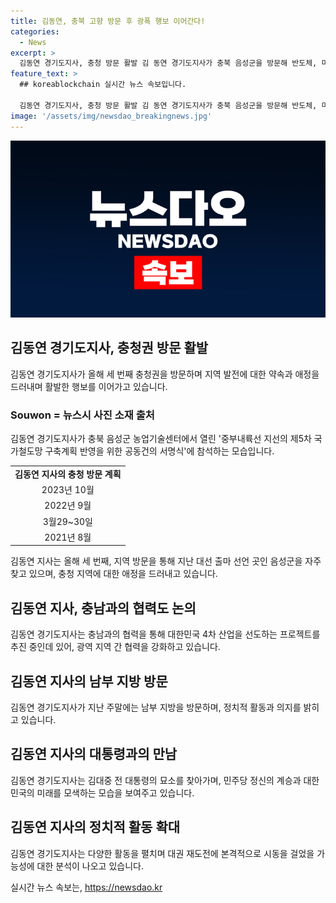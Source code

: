 ```yaml
---
title: 김동연, 충북 고향 방문 후 광폭 행보 이어간다!
categories:
  - News
excerpt: >
  김동연 경기도지사, 충청 방문 활발 김 동연 경기도지사가 충북 음성군을 방문해 반도체, 미래모빌리티 등을 중심으로 한 경기·충남 베이밸리 협력을 강조하고, 고향에 대한 각별한 애정을 드러냈다. 이는 올해 세 번째로, 도지사 취임 후 여섯 번째 충청 방문이며, 대선 출마를 선언했던 곳이기도 하다. 김 지사는 또한 김대중 전 대통령 생가를 방문하며 민주당 정신을 계승하는 뜻을 밝히고, 광폭한 행보를 보이며 대권 재도전 가능성에 대한 분석이 나오고 있다.
feature_text: >
  ## koreablockchain 실시간 뉴스 속보입니다.

  김동연 경기도지사, 충청 방문 활발 김 동연 경기도지사가 충북 음성군을 방문해 반도체, 미래모빌리티 등을 중심으로 한 경기·충남 베이밸리 협력을 강조하고, 고향에 대한 각별한 애정을 드러냈다. 이는 올해 세 번째로, 도지사 취임 후 여섯 번째 충청 방문이며, 대선 출마를 선언했던 곳이기도 하다. 김 지사는 또한 김대중 전 대통령 생가를 방문하며 민주당 정신을 계승하는 뜻을 밝히고, 광폭한 행보를 보이며 대권 재도전 가능성에 대한 분석이 나오고 있다.
image: '/assets/img/newsdao_breakingnews.jpg'
---
```


<p><img src="/assets/img/newsdao_breakingnews.jpg" alt="koreablockchain 속보" /></p>

<h2 data-ke-size="size26">김동연 경기도지사, 충청권 방문 활발</h2>

<p data-ke-size="size16">김동연 경기도지사가 올해 세 번째 충청권을 방문하며 지역 발전에 대한 약속과 애정을 드러내며 활발한 행보를 이어가고 있습니다.</p>

<h3>Souwon = 뉴스시 사진 소재 출처</h3>

<p data-ke-size="size16">김동연 경기도지사가 충북 음성군 농업기술센터에서 열린 '중부내륙선 지선의 제5차 국가철도망 구축계획 반영을 위한 공동건의 서명식'에 참석하는 모습입니다.</p>

<table>
    <tr>
        <td style="text-align: center; height: 17px;"><b>김동연 지사의 충청 방문 계획</b></td>
    </tr>
    <tr>
        <td style="text-align: center; height: 17px;">2023년 10월</td>
    </tr>
    <tr>
        <td style="text-align: center; height: 17px;">2022년 9월</td>
    </tr>
    <tr>
        <td style="text-align: center; height: 17px;">3월29~30일</td>
    </tr>
    <tr>
        <td style="text-align: center; height: 17px;">2021년 8월</td>
    </tr>
</table>

<p data-ke-size="size16">김동연 지사는 올해 세 번째, 지역 방문을 통해 지난 대선 출마 선언 곳인 음성군을 자주 찾고 있으며, 충청 지역에 대한 애정을 드러내고 있습니다.</p>

<h2 data-ke-size="size26">김동연 지사, 충남과의 협력도 논의</h2>

<p data-ke-size="size16">김동연 경기도지사는 충남과의 협력을 통해 대한민국 4차 산업을 선도하는 프로젝트를 추진 중인데 있어, 광역 지역 간 협력을 강화하고 있습니다.</p>

<h2 data-ke-size="size26">김동연 지사의 남부 지방 방문</h2>

<p data-ke-size="size16">김동연 경기도지사가 지난 주말에는 남부 지방을 방문하며, 정치적 활동과 의지를 밝히고 있습니다.</p>

<h2 data-ke-size="size26">김동연 지사의 대통령과의 만남</h2>

<p data-ke-size="size16">김동연 경기도지사는 김대중 전 대통령의 묘소를 찾아가며, 민주당 정신의 계승과 대한민국의 미래를 모색하는 모습을 보여주고 있습니다.</p>

<h2 data-ke-size="size26">김동연 지사의 정치적 활동 확대</h2>

<p data-ke-size="size16">김동연 경기도지사는 다양한 활동을 펼치며 대권 재도전에 본격적으로 시동을 걸었을 가능성에 대한 분석이 나오고 있습니다.</p>
실시간 뉴스 속보는, <a href="https://newsdao.kr" rel="dofollow">https://newsdao.kr</a>


